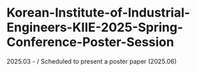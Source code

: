 # Korean-Institute-of-Industrial-Engineers-KIIE-2025-Spring-Conference-Poster-Session
2025.03 -  / Scheduled to present a poster paper (2025.06)
